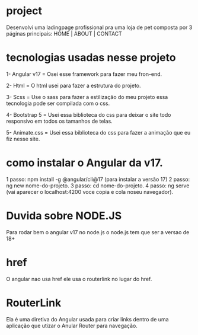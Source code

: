 # project

Desenvolvi uma ladingpage profissional pra uma loja de pet composta por 3 páginas principais:
HOME | ABOUT | CONTACT

# tecnologias usadas nesse projeto

1- Angular v17 = Osei esse framework para fazer meu fron-end.

2- Html = O html usei para fazer a estrutura do projeto.

3- Scss = Use o sass para fazer a estilização do meu projeto essa tecnologia pode ser compilada com o css.

4- Bootstrap 5 = Usei essa biblioteca do css para deixar o site todo responsivo em todos os tamanhos de telas.

5- Animate.css = Usei essa biblioteca do css para fazer a animação que eu fiz nesse site.

# como instalar o Angular da v17.

1 passo: npm install -g @angular/cli@17 (para instalar a versão 17)
2 passo: ng new nome-do-projeto.
3 passo: cd nome-do-projeto.
4 passo: ng serve (vai aparecer o localhost:4200 voce copia e cola noseu navegador).

# Duvida sobre NODE.JS

Para rodar bem o angular v17 no node.js o node.js tem que ser a versao de 18+

# href

O angular nao usa href ele usa o routerlink no lugar do href.

# RouterLink

Ela é uma diretiva do Angular usada para criar links dentro de uma aplicação que utizar o Anular Router para navegação.


